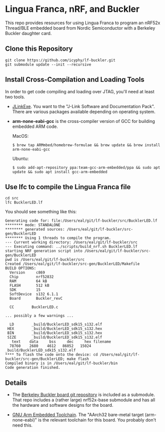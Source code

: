 # Lingua Franca, nRF, and Buckler

This repo provides resources for using Lingua Franca to program an nRF52x Thread/BLE embedded board from Nordic Semiconductor with a Berkeley Buckler daughter card.

## Clone this Repository

```
git clone https://github.com/icyphy/lf-buckler.git
git submodule update --init --recursive
```

## Install Cross-Compilation and Loading Tools

In order to get code compiling and loading over JTAG, you'll need at least two tools.

* [JLinkExe](https://www.segger.com/downloads/jlink). You want to the "J-Link Software and Documentation Pack". There are various packages available depending on operating system.

* **arm-none-eabi-gcc** is the cross-compiler version of GCC for building embedded ARM code.

  MacOS:
  ```
  $ brew tap ARMmbed/homebrew-formulae && brew update && brew install arm-none-eabi-gcc
  ```

  Ubuntu:
  ```
  $ sudo add-apt-repository ppa:team-gcc-arm-embedded/ppa && sudo apt update && sudo apt install gcc-arm-embedded
  ```

## Use lfc to compile the Lingua Franca file

```
cd src
lfc BucklerLED.lf 
```

You should see something like this:

```
Generating code for: file:/Users/eal/git/lf-buckler/src/BucklerLED.lf
******** mode: STANDALONE
******** generated sources: /Users/eal/git/lf-buckler/src-gen/BucklerLED
******** Using 1 threads to compile the program.
--- Current working directory: /Users/eal/git/lf-buckler/src
--- Executing command: ../scripts/build_nrf.sh BucklerLED.lf
starting NRF generation script into /Users/eal/git/lf-buckler/src-gen/BucklerLED
pwd is /Users/eal/git/lf-buckler/src
Created /Users/eal/git/lf-buckler/src-gen/BucklerLED/Makefile
BUILD OPTIONS:
  Version     c869
  Chip        nrf52832
  RAM         64 kB
  FLASH       512 kB
  SDK         15
  SoftDevice  s132 6.1.1
  Board       Buckler_revC
 
  CC        BucklerLED.c

... possibly a few warnings ...

  LD        _build/BucklerLED_sdk15_s132.elf
 HEX        _build/BucklerLED_sdk15_s132.hex
 BIN        _build/BucklerLED_sdk15_s132.hex
 SIZE       _build/BucklerLED_sdk15_s132.elf
   text	   data	    bss	    dec	    hex	filename
  78760	   2680	   4612	  86052	  15024	_build/BucklerLED_sdk15_s132.elf
**** To flash the code onto the device: cd /Users/eal/git/lf-buckler/src-gen/BucklerLED; make flash
Compiled binary is in /Users/eal/git/lf-buckler/bin
Code generation finished.
```

## Details

* The [Berkeley Buckler board git repository](https://github.com/lab11/buckler) is included as a submodule. That repo includes a (rather large) nrf52x-base submodule and has all the hardware and software designs for the board. 

* [GNU Arm Embedded Toolchain](https://developer.arm.com/tools-and-software/open-source-software/developer-tools/gnu-toolchain). The "AArch32 bare-metal target (arm-none-eabi)" is the relevant toolchain for this board. You probably don't need this.

